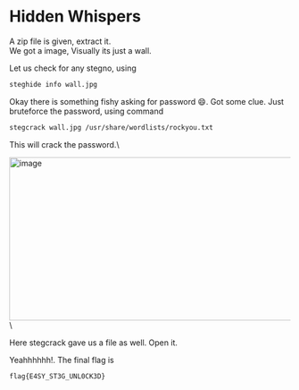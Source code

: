 # Hidden Whispers

A zip file is given, extract it.\
We got a image, Visually its just a wall.

Let us check for any stegno, using 

```bash
steghide info wall.jpg
```

Okay there is something fishy asking for password 😄. Got some clue.
Just bruteforce the password, using command

```bash
stegcrack wall.jpg /usr/share/wordlists/rockyou.txt
```
This will crack the password.\

<img width="798" height="292" alt="image" src="https://github.com/user-attachments/assets/3952fd6e-ccf7-4db6-bdc1-7a25653264b7" />\

Here stegcrack gave us a file as well. Open it.

Yeahhhhhh!. The final flag is

```bash
flag{E4SY_ST3G_UNL0CK3D}
```

